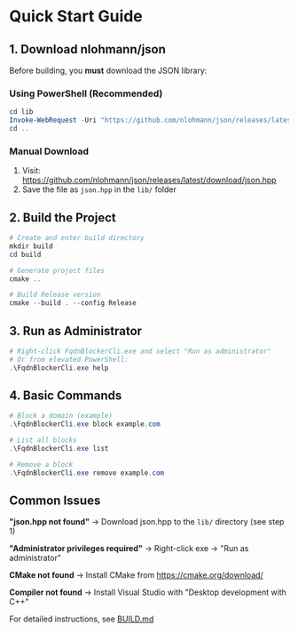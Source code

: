 # Quick Start Guide

## 1. Download nlohmann/json

Before building, you **must** download the JSON library:

### Using PowerShell (Recommended)

```powershell
cd lib
Invoke-WebRequest -Uri "https://github.com/nlohmann/json/releases/latest/download/json.hpp" -OutFile "json.hpp"
cd ..
```

### Manual Download

1. Visit: https://github.com/nlohmann/json/releases/latest/download/json.hpp
2. Save the file as `json.hpp` in the `lib/` folder

## 2. Build the Project

```powershell
# Create and enter build directory
mkdir build
cd build

# Generate project files
cmake ..

# Build Release version
cmake --build . --config Release
```

## 3. Run as Administrator

```powershell
# Right-click FqdnBlockerCli.exe and select "Run as administrator"
# Or from elevated PowerShell:
.\FqdnBlockerCli.exe help
```

## 4. Basic Commands

```powershell
# Block a domain (example)
.\FqdnBlockerCli.exe block example.com

# List all blocks
.\FqdnBlockerCli.exe list

# Remove a block
.\FqdnBlockerCli.exe remove example.com
```

## Common Issues

**"json.hpp not found"**
→ Download json.hpp to the `lib/` directory (see step 1)

**"Administrator privileges required"**
→ Right-click exe → "Run as administrator"

**CMake not found**
→ Install CMake from https://cmake.org/download/

**Compiler not found**
→ Install Visual Studio with "Desktop development with C++"

For detailed instructions, see [BUILD.md](BUILD.md)
